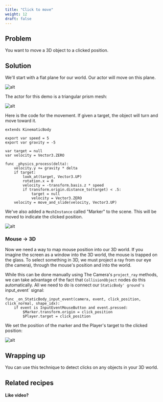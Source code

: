 ```yaml
---
title: "Click to move"
weight: 12
draft: false
---
```


## Problem

You want to move a 3D object to a clicked position.

## Solution

We'll start with a flat plane for our world. Our actor will move on this plane.

![alt](/godot_recipes/img/3d_click_01.png)

The actor for this demo is a triangular prism mesh:

![alt](/godot_recipes/img/3d_click_02.png)

Here is the code for the movement. If given a target, the object will turn and move toward it.

```gdscript
extends KinematicBody

export var speed = 5
export var gravity = -5

var target = null
var velocity = Vector3.ZERO

func _physics_process(delta):
    velocity.y += gravity * delta
    if target:
        look_at(target, Vector3.UP)
        rotation.x = 0
        velocity = -transform.basis.z * speed
        if transform.origin.distance_to(target) < .5:
            target = null
            velocity = Vector3.ZERO
    velocity = move_and_slide(velocity, Vector3.UP)
```

We've also added a `MeshInstance` called "Marker" to the scene. This will be moved to indicate the clicked position.

![alt](/godot_recipes/img/3d_click_03.png)

### Mouse -> 3D

Now we need a way to map mouse position into our 3D world. If you imagine the screen as a window into the 3D world, the mouse is trapped on the glass. To select something in 3D, we must project a ray from our eye (the camera), through the mouse's position and into the world.

While this can be done manually using The Camera's `project_ray` methods, we can take advantage of the fact that `CollisionObject` nodes do this automatically. All we need to do is connect our `StaticBody' ground's `input_event` signal:

```gdscript
func _on_StaticBody_input_event(camera, event, click_position, click_normal, shape_idx):
    if event is InputEventMouseButton and event.pressed:
        $Marker.transform.origin = click_position
        $Player.target = click_position
```

We set the position of the marker and the Player's target to the clicked position:

![alt](/godot_recipes/img/3d_click_04.gif)

## Wrapping up

You can use this technique to detect clicks on any objects in your 3D world.

<!-- {{% notice note %}}
Download the project file here: [floating_text.zip](/godot_recipes/files/floating_text.zip)
{{% /notice %}} -->

## Related recipes

<!-- - [UI: Labels](/godot_recipes/ui/labels/)
- [UI: Object Healthbars](/godot_recipes/ui/unit_healthbar/) -->

#### Like video?

